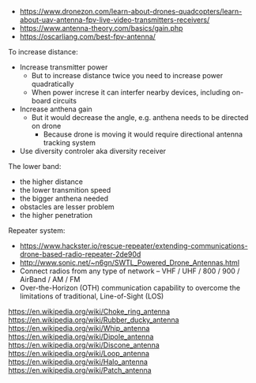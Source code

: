 - https://www.dronezon.com/learn-about-drones-quadcopters/learn-about-uav-antenna-fpv-live-video-transmitters-receivers/
- https://www.antenna-theory.com/basics/gain.php
- https://oscarliang.com/best-fpv-antenna/

To increase distance:

- Increase transmitter power
  - But to increase distance twice you need to increase power quadratically
  - When power increse it can interfer nearby devices, including on-board circuits
- Increase anthena gain
  - But it would decrease the angle, e.g. anthena needs to be directed on drone
    - Because drone is moving it would require directional antenna tracking system
- Use diversity controler aka diversity receiver

The lower band:

- the higher distance
- the lower transmition speed
- the bigger anthena needed
- obstacles are lesser problem
- the higher penetration

Repeater system:

- https://www.hackster.io/rescue-repeater/extending-communications-drone-based-radio-repeater-2de90d
- http://www.sonic.net/~n6gn/SWTL_Powered_Drone_Antennas.html
- Connect radios from any type of network – VHF / UHF / 800 / 900 / AirBand / AM / FM
- Over-the-Horizon (OTH) communication capability to overcome the limitations of traditional, Line-of-Sight (LOS)

https://en.wikipedia.org/wiki/Choke_ring_antenna
https://en.wikipedia.org/wiki/Rubber_ducky_antenna
https://en.wikipedia.org/wiki/Whip_antenna
https://en.wikipedia.org/wiki/Dipole_antenna
https://en.wikipedia.org/wiki/Discone_antenna
https://en.wikipedia.org/wiki/Loop_antenna
https://en.wikipedia.org/wiki/Halo_antenna
https://en.wikipedia.org/wiki/Patch_antenna
